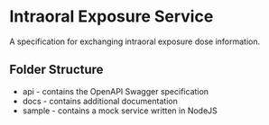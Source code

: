 # Intraoral Exposure Service
A specification for exchanging intraoral exposure dose information.

## Folder Structure
* api - contains the OpenAPI Swagger specification
* docs - contains additional documentation
* sample - contains a mock service written in NodeJS


